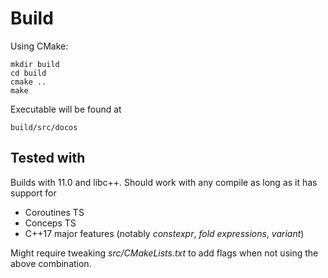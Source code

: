 # Build

Using CMake:

    mkdir build
    cd build
    cmake ..
    make

Executable will be found at

    build/src/docos


## Tested with

Builds with 11.0 and libc++. Should work with any compile as long as it has support for

* Coroutines TS
* Conceps TS
* C++17 major features (notably *constexpr*, *fold expressions*, *variant*)

Might require tweaking *src/CMakeLists.txt* to add flags when not using the above combination.
